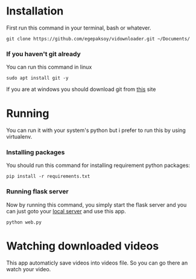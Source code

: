 # Installation
First run this command in your terminal, bash or whatever.

    git clone https://github.com/egepaksoy/vidownloader.git ~/Documents/
    
### If you haven't git already
You can run this command in linux

    sudo apt install git -y
    
If you are at windows you should download git from [this](https://git-scm.com/download/win)  site

# Running
You can run it with your system's python but i prefer to run this by using virtualenv.

### Installing packages
You should run this command for installing requirement python packages:

    pip install -r requirements.txt
    
### Running flask server
Now by running this command, you simply start the flask server and you can just goto your [local server](http://127.0.0.1:5000) and use this app.

    python web.py
    
# Watching downloaded videos
This app automaticly save videos into videos file. So you can go there an watch your video.
